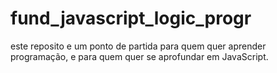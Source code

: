 # fund_javascript_logic_progr
este reposito e um ponto de partida para quem quer aprender programação, e para quem quer se aprofundar em JavaScript.
